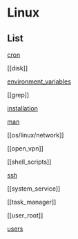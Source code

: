 # Linux


## List

[cron](cron.md)

[[disk]]

[environment_variables](environment_variables.md)

[[grep]]

[installation](os/linux/installation.md)

[man](man.md)

[[os/linux/network]]

[[open_vpn]]

[[shell_scripts]]

[ssh](ssh.md)

[[system_service]]

[[task_manager]]

[[user_root]]

[users](users.md)